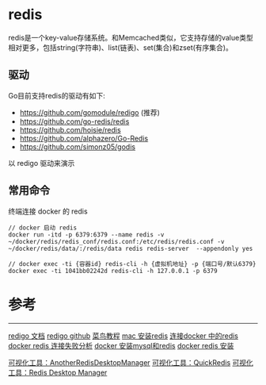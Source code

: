 # redis

redis是一个key-value存储系统。和Memcached类似，它支持存储的value类型相对更多，包括string(字符串)、list(链表)、set(集合)和zset(有序集合)。

## 驱动

Go目前支持redis的驱动有如下:

- https://github.com/gomodule/redigo (推荐)
- https://github.com/go-redis/redis
- https://github.com/hoisie/redis
- https://github.com/alphazero/Go-Redis
- https://github.com/simonz05/godis

以 redigo 驱动来演示

## 常用命令

终端连接 docker 的 redis

```
// docker 启动 redis
docker run -itd -p 6379:6379 --name redis -v ~/docker/redis/redis_conf/redis.conf:/etc/redis/redis.conf -v ~/docker/redis/data/:/redis/data redis redis-server  --appendonly yes

// docker exec -ti {容器id} redis-cli -h {虚拟机地址} -p {端口号/默认6379}
docker exec -ti 1041bb02242d redis-cli -h 127.0.0.1 -p 6379
```

# 参考

----

[redigo 文档](https://pkg.go.dev/github.com/gomodule/redigo/redis#String)
[redigo github](https://github.com/gomodule/redigo)
[菜鸟教程](https://www.runoob.com/redis/redis-install.html)
[mac 安装redis](https://juejin.cn/post/7099771580812623902)
[连接docker 中的redis](https://blog.csdn.net/Milogenius/article/details/105854009)
[docker redis 连接失败分析](https://www.cnblogs.com/magel/p/16312801.html)
[docker 安装mysql和redis](https://zhuanlan.zhihu.com/p/485342342)
[docker redis 安装](https://blog.csdn.net/Lcy_990227/article/details/109725694)

[可视化工具：AnotherRedisDesktopManager](https://github.com/qishibo/AnotherRedisDesktopManager)
[可视化工具：QuickRedis](https://gitee.com/quick123official/quick_redis_blog/)
[可视化工具：Redis Desktop Manager](https://resp.app)